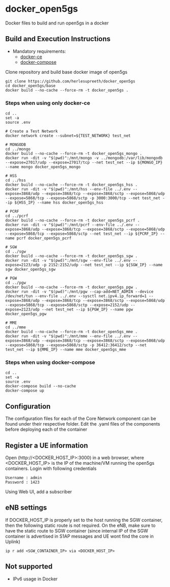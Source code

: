 # docker_open5gs
Docker files to build and run open5gs in a docker

## Build and Execution Instructions

* Mandatory requirements:
	* [docker-ce](https://docs.docker.com/install/linux/docker-ce/ubuntu)
	* [docker-compose](https://docs.docker.com/compose)


Clone repository and build base docker image of open5gs

```
git clone https://github.com/herlesupreeth/docker_open5gs
cd docker_open5gs/base
docker build --no-cache --force-rm -t docker_open5gs .
```

### Steps when using only docker-ce

```
cd ..
set -a
source .env

# Create a Test Network
docker network create --subnet=${TEST_NETWORK} test_net

# MONGODB
cd ../mongo
docker build --no-cache --force-rm -t docker_open5gs_mongo .
docker run -dit -v "$(pwd)":/mnt/mongo -v ../mongodb:/var/lib/mongodb --expose=27017/udp --expose=27017/tcp --net test_net --ip ${MONGO_IP} --name mongo docker_open5gs_mongo

# HSS
cd ../hss
docker build --no-cache --force-rm -t docker_open5gs_hss .
docker run -dit -v "$(pwd)":/mnt/hss --env-file ../.env --expose=3868/udp --expose=3868/tcp --expose=3868/sctp --expose=5868/udp --expose=5868/tcp --expose=5868/sctp -p 3000:3000/tcp --net test_net --ip ${HSS_IP} --name hss docker_open5gs_hss

# PCRF
cd ../pcrf
docker build --no-cache --force-rm -t docker_open5gs_pcrf .
docker run -dit -v "$(pwd)":/mnt/pcrf --env-file ../.env --expose=3868/udp --expose=3868/tcp --expose=3868/sctp --expose=5868/udp --expose=5868/tcp --expose=5868/sctp --net test_net --ip ${PCRF_IP} --name pcrf docker_open5gs_pcrf

# SGW
cd ../sgw
docker build --no-cache --force-rm -t docker_open5gs_sgw .
docker run -dit -v "$(pwd)":/mnt/sgw --env-file ../.env --expose=2123/udp -p 2152:2152/udp --net test_net --ip ${SGW_IP} --name sgw docker_open5gs_sgw

# PGW
cd ../pgw
docker build --no-cache --force-rm -t docker_open5gs_pgw .
docker run -dit -v "$(pwd)":/mnt/pgw --cap-add=NET_ADMIN --device /dev/net/tun --env-file ../.env --sysctl net.ipv4.ip_forward=1 --expose=3868/udp --expose=3868/tcp --expose=3868/sctp --expose=5868/udp --expose=5868/tcp --expose=5868/sctp --expose=2152/udp --expose=2123/udp --net test_net --ip ${PGW_IP} --name pgw docker_open5gs_pgw

# MME
cd ../mme
docker build --no-cache --force-rm -t docker_open5gs_mme .
docker run -dit -v "$(pwd)":/mnt/mme --env-file ../.env --expose=3868/udp --expose=3868/tcp --expose=3868/sctp --expose=5868/udp --expose=5868/tcp --expose=5868/sctp -p 36412:36412/sctp --net test_net --ip ${MME_IP} --name mme docker_open5gs_mme
```

### Steps when using docker-compose

```
cd ..
set -a
source .env
docker-compose build --no-cache
docker-compose up
```


## Configuration

The configuration files for each of the Core Network component can be found under their respective folder. Edit the .yaml files of the components before deploying each of the container

## Register a UE information

Open (http://<DOCKER_HOST_IP>:3000) in a web browser, where <DOCKER_HOST_IP> is the IP of the machine/VM running the open5gs containers. Login with following credentials
```
Username : admin
Password : 1423
```

Using Web UI, add a subscriber

## eNB settings

If DOCKER_HOST_IP is properly set to the host running the SGW container, then the following static route is not required.
On the eNB, make sure to have the static route to SGW container (since internal IP of the SGW container is advertised in S1AP messages and UE wont find the core in Uplink)

```
ip r add <SGW_CONTAINER_IP> via <DOCKER_HOST_IP>
```

## Not supported
- IPv6 usage in Docker
